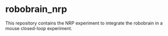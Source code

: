 # robobrain_nrp
This repository contains the NRP experiment to integrate the robobrain in a mouse closed-loop experiment.

